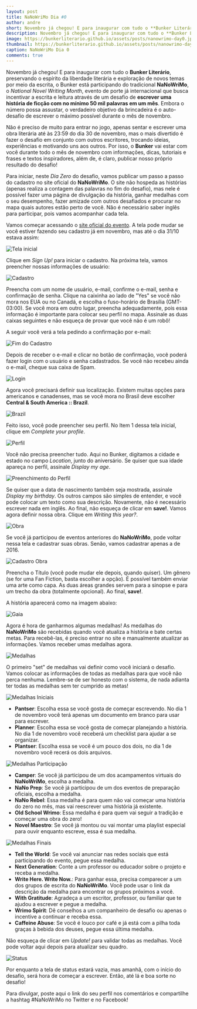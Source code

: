 ```yaml
---
layout: post
title: NaNoWriMo Dia #0
author: andre
short: Novembro já chegou! E para inaugurar com tudo o **Bunker Literário**, preservando o espírito da liberdade literária e exploração de novos temas por meio da escrita, o Bunker está participando do tradicional **NaNoWriMo**, o *National Novel Writing Month*, evento de porte já internacional que busca incentivar a escrita e leitura através de um desafio de **escrever uma história de ficção com no mínimo 50 mil palavras em um mês**. Embora o número possa assustar, o verdadeiro objetivo da brincadeira é o auto-desafio de escrever o máximo possível durante o mês de novembro.
description: Novembro já chegou! E para inaugurar com tudo o **Bunker Literário**, preservando o espírito da liberdade literária e exploração de novos temas por meio da escrita, o Bunker está participando do tradicional **NaNoWriMo**, o *National Novel Writing Month*, evento de porte já internacional que busca incentivar a escrita e leitura através de um desafio de **escrever uma história de ficção com no mínimo 50 mil palavras em um mês**. Embora o número possa assustar, o verdadeiro objetivo da brincadeira é o auto-desafio de escrever o máximo possível durante o mês de novembro.
image: https://bunkerliterario.github.io/assets/posts/nanowrimo-day0.jpg
thumbnail: https://bunkerliterario.github.io/assets/posts/nanowrimo-day0.jpg
caption: NaNoWriMo Dia 0
comments: true
---
```


Novembro já chegou! E para inaugurar com tudo o **Bunker Literário**, preservando o espírito da liberdade literária e exploração de novos temas por meio da escrita, o Bunker está participando do tradicional **NaNoWriMo**, o *National Novel Writing Month*, evento de porte já internacional que busca incentivar a escrita e leitura através de um desafio de **escrever uma história de ficção com no mínimo 50 mil palavras em um mês**. Embora o número possa assustar, o verdadeiro objetivo da brincadeira é o auto-desafio de escrever o máximo possível durante o mês de novembro.

Não é preciso de muito para entrar no jogo, apenas sentar e escrever uma obra literária até às 23:59 do dia 30 de novembro, mas o mais divertido é fazer o desafio em conjunto com outros escritores, trocando ideias, experiências e motivando uns aos outros. Por isso, o **Bunker** vai estar com você durante todo o mês de novembro com informações, dicas, tutoriais e frases e textos inspiradores, além de, é claro, publicar nosso próprio resultado do desafio!

Para iniciar, neste *Dia Zero* do desafio, vamos publicar um passo a passo do cadastro no site oficial do **NaNoWriMo**. O site não hospeda as histórias (apenas realiza a contagem das palavras no fim do desafio), mas nele é possível fazer uma página de divulgação da história, ganhar medalhas com o seu desempenho, fazer amizade com outros desafiados e procurar no mapa quais autores estão perto de você. Não é necessário saber inglês para participar, pois vamos acompanhar cada tela.

Vamos começar acessando o [site oficial do evento](https://nanowrimo.org). A tela pode mudar se você estiver fazendo seu cadastro já em novembro, mas até o dia 31/10 estava assim:

![Tela inicial](https://{{site.url}}/assets/nanowrimo-day0-telainicial.png)

Clique em *Sign Up!* para iniciar o cadastro. Na próxima tela, vamos preencher nossas informações de usuário:

![Cadastro](https://{{site.url}}/assets/nanowrimo-day0-cadastro.png)

Preencha com um nome de usuário, e-mail, confirme o e-mail, senha e confirmação de senha. Clique na caixinha ao lado de "Yes" se você não mora nos EUA ou no Canadá, e escolha o fuso-horário de Brasília (GMT-03:00). Se você mora em outro lugar, preencha adequadamente, pois essa informação é importante para colocar seu perfil no mapa. Assinale as duas caixas seguintes e não esqueça de provar que você não é um robô!

A seguir você verá a tela pedindo a confirmação por e-mail:

![Fim do Cadastro](https://{{site.url}}/assets/nanowrimo-day0-fim-cadastro.png)

Depois de receber o e-mail e clicar no botão de confirmação, você poderá fazer login com o usuário e senha cadastrados. Se você não recebeu ainda o e-mail, cheque sua caixa de Spam.

![Login](https://{{site.url}}/assets/nanowrimo-day0-login.png)

Agora você precisará definir sua localização. Existem muitas opções para americanos e canadenses, mas se você mora no Brasil deve escolher **Central & South America :: Brazil**. 

![Brazil](https://{{site.url}}/assets/nanowrimo-day0-brazil.png)

Feito isso, você pode preencher seu perfil. No Item 1 dessa tela inicial, clique em *Complete your profile*.

![Perfil](https://{{site.url}}/assets/nanowrimo-day0-perfil.png)

Você não precisa preencher tudo. Aqui no Bunker, digitamos a cidade e estado no campo *Location*, junto do aniversário. Se quiser que sua idade apareça no perfil, assinale *Display my age*. 

![Preenchimento do Perfil](https://{{site.url}}/assets/nanowrimo-day0-perfil2.png)

Se quiser que a data de nascimento também seja mostrada, assinale *Display my birthday*. Os outros campos são simples de entender, e você pode colocar um texto como sua descrição. Novamente, não é necessário escrever nada em inglês. Ao final, não esqueça de clicar em **save!**. Vamos agora definir nossa obra. Clique em *Writing this year?*.

![Obra](https://{{site.url}}/assets/nanowrimo-day0-obra.png)

Se você já participou de eventos anteriores do **NaNoWriMo**, pode voltar nessa tela e cadastrar suas obras. Senão, vamos cadastrar apenas a de 2016. 

![Cadastro Obra](https://{{site.url}}/assets/nanowrimo-day0-cadastro-obra.png)

Preencha o Título (você pode mudar ele depois, quando quiser). Um gênero (se for uma Fan Fiction, basta escolher a opção). É possível também enviar uma arte como capa. As duas áreas grandes servem para a sinopse e para um trecho da obra (totalmente opcional). Ao final, **save!**.

A história aparecerá como na imagem abaixo:

![Gaia](https://{{site.url}}/assets/nanowrimo-day0-gaia.png)

Agora é hora de ganharmos algumas medalhas! As medalhas do **NaNoWriMo** são recebidas quando você atualiza a história e bate certas metas. Para recebê-las, é preciso entrar no site e manualmente atualizar as informações. Vamos receber umas medalhas agora.

![Medalhas](https://{{site.url}}/assets/nanowrimo-day0-medalhas.png)

O primeiro "set" de medalhas vai definir como você iniciará o desafio. Vamos colocar as informações de todas as medalhas para que você não perca nenhuma. Lembre-se de ser honesto com o sistema, de nada adianta ter todas as medalhas sem ter cumprido as metas!

![Medalhas Iniciais](https://{{site.url}}/assets/nanowrimo-day0-medalhas2.png)

- **Pantser**: Escolha essa se você gosta de começar escrevendo. No dia 1 de novembro você terá apenas um documento em branco para usar para escrever.
- **Planner**: Escolha essa se você gosta de começar planejando a história. No dia 1 de novembro você receberá um checklist para ajudar a se organizar.
- **Plantser**: Escolha essa se você é um pouco dos dois, no dia 1 de novembro você recerá os dois arquivos.

![Medalhas Participação](https://{{site.url}}/assets/nanowrimo-day0-medalhas3.png)

- **Camper**: Se você já participou de um dos acampamentos virtuais do **NaNoWriMo**, escolha a medalha.
- **NaNo Prep**: Se você já participou de um dos eventos de preparação oficiais, escolha a medalha.
- **NaNo Rebel**: Essa medalha é para quem não vai começar uma história do zero no mês, mas vai reescrever uma história já existente.
- **Old School Wrimo**: Essa medalha é para quem vai seguir a tradição e começar uma obra do zero!
- **Novel Maestro**: Se você já montou ou vai montar uma playlist especial para ouvir enquanto escreve, essa é sua medalha.

![Medalhas Finais](https://{{site.url}}/assets/nanowrimo-day0-medalhas4.png)

- **Tell the World**: Se você vai anunciar nas redes sociais que está participando do evento, pegue essa medalha.
- **Next Generation**: Conte a um professor ou educador sobre o projeto e receba a medalha.
- **Write Here. Write Now.**: Para ganhar essa, precisa comparecer a um dos grupos de escrita do **NaNoWriMo**. Você pode usar o link da descrição da medalha para encontrar os grupos próximos a você.
- **With Gratitude**: Agradeça a um escritor, professor, ou familiar que te ajudou a escrever e pegue a medalha.
- **Wrimo Spirit**: Dê conselhos a um companheiro de desafio ou apenas o incentive a continuar e receba essa.
- **Caffeine Abuse**: Se você é louco por café e já está com a pilha toda graças à bebida dos deuses, pegue essa última medalha.

Não esqueça de clicar em *Update!* para validar todas as medalhas. Você pode voltar aqui depois para atualizar seu quadro.

![Status](https://{{site.url}}/assets/nanowrimo-day0-status.png)

Por enquanto a tela de status estará vazia, mas amanhã, com o início do desafio, será hora de começar a escrever. Então, até lá e boa sorte no desafio!

Para divulgar, poste aqui o link do seu perfil nos comentários e compartilhe a hashtag #NaNoWriMo no Twitter e no Facebook!
